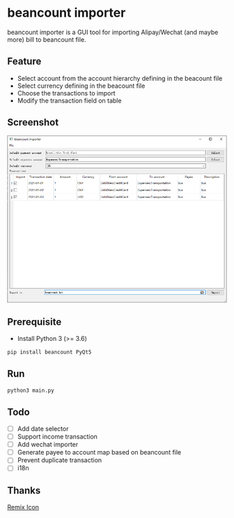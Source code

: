 # beancount importer

beancount importer is a GUI tool for importing Alipay/Wechat (and maybe more) bill to beancount file.

## Feature

- Select account from the account hierarchy defining in the beacount file
- Select currency defining in the beacount file
- Choose the transactions to import
- Modify the transaction field on table

## Screenshot

![Main window](./docs/static/main_window.png)

## Prerequisite

- Install Python 3 (>= 3.6)

```
pip install beancount PyQt5
```

## Run

```
python3 main.py
```

## Todo

- [ ] Add date selector
- [ ] Support income transaction
- [ ] Add wechat importer
- [ ] Generate payee to account map based on beancount file
- [ ] Prevent duplicate transaction
- [ ] i18n

## Thanks

[Remix Icon](https://remixicon.com/)
